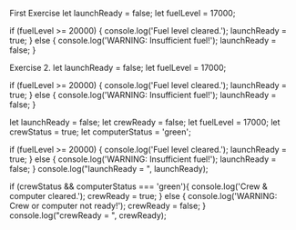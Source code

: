 First Exercise
let launchReady = false;
let fuelLevel = 17000;

if (fuelLevel >= 20000) {
   console.log('Fuel level cleared.');
   launchReady = true;
} else {
   console.log('WARNING: Insufficient fuel!');
   launchReady = false;
} 

Exercise 2. 
let launchReady = false;
let fuelLevel = 17000;

if (fuelLevel >= 20000) {
   console.log('Fuel level cleared.');
   launchReady = true;
} else {
   console.log('WARNING: Insufficient fuel!');
   launchReady = false;
}

let launchReady = false;
let crewReady = false;
let fuelLevel = 17000;
let crewStatus = true;
let computerStatus = 'green';

if (fuelLevel >= 20000) {
   console.log('Fuel level cleared.');
   launchReady = true;
} else {
   console.log('WARNING: Insufficient fuel!');
   launchReady = false;
}
console.log("launchReady = ", launchReady);

if (crewStatus && computerStatus === 'green'){
   console.log('Crew & computer cleared.');
   crewReady = true;
} else {
   console.log('WARNING: Crew or computer not ready!');
   crewReady = false;
}
console.log("crewReady = ", crewReady);

